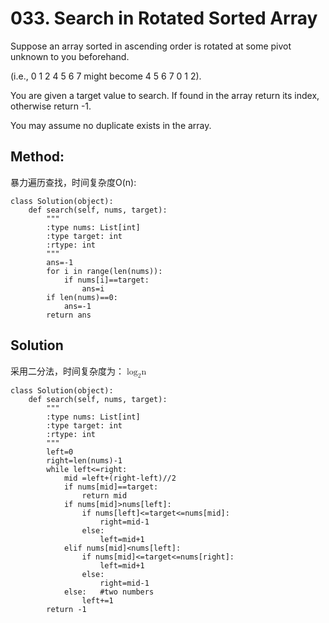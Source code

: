 # 033. Search in Rotated Sorted Array

Suppose an array sorted in ascending order is rotated at some pivot unknown to you beforehand.

(i.e., 0 1 2 4 5 6 7 might become 4 5 6 7 0 1 2).

You are given a target value to search. If found in the array return its index, otherwise return -1.

You may assume no duplicate exists in the array.

## Method:
暴力遍历查找，时间复杂度O(n):

```
class Solution(object):
    def search(self, nums, target):
        """
        :type nums: List[int]
        :type target: int
        :rtype: int
        """
        ans=-1
        for i in range(len(nums)):
            if nums[i]==target:
                ans=i
        if len(nums)==0:
            ans=-1
        return ans
```
## Solution
采用二分法，时间复杂度为：
<math xmlns="http://www.w3.org/1998/Math/MathML">  <mstyle displaystyle="true">    <msub>      <mrow>        <mi> log </mi>      </mrow>      <mrow>        <mn> 2 </mn>      </mrow>    </msub>    <mi> n </mi>  </mstyle></math>

```
class Solution(object):
    def search(self, nums, target):
        """
        :type nums: List[int]
        :type target: int
        :rtype: int
        """
        left=0
        right=len(nums)-1
        while left<=right:
            mid =left+(right-left)//2
            if nums[mid]==target:
                return mid
            if nums[mid]>nums[left]:
                if nums[left]<=target<=nums[mid]:
                    right=mid-1
                else:
                    left=mid+1
            elif nums[mid]<nums[left]:
                if nums[mid]<=target<=nums[right]:
                    left=mid+1
                else:
                    right=mid-1
            else:   #two numbers
                left+=1
        return -1
```